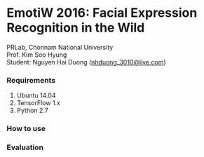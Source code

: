 # EmotiW 2016: Facial Expression Recognition in the Wild
PRLab, Chonnam National University  
Prof. Kim Soo Hyung  
Student: Nguyen Hai Duong (nhduong_3010@live.com)

### Requirements
1. Ubuntu 14.04
2. TensorFlow 1.x
3. Python 2.7
### How to use
### Evaluation
